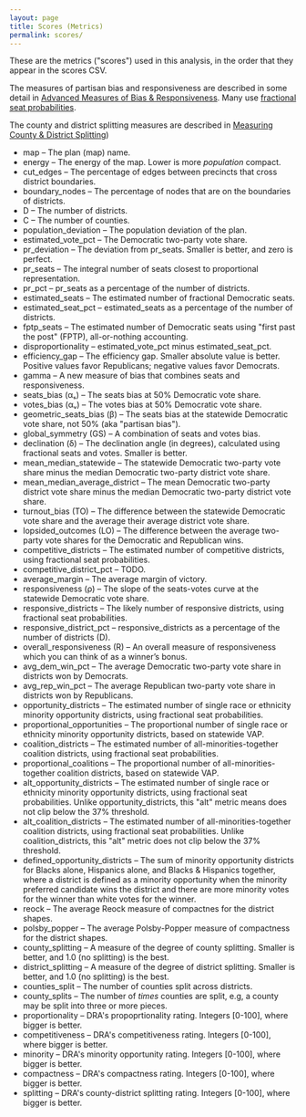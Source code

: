 ```yaml
---
layout: page
title: Scores (Metrics)
permalink: scores/
---
```


These are the metrics ("scores") used in this analysis, in the order that they appear in the scores CSV.

The measures of partisan bias and responsiveness are described in some detail in
[Advanced Measures of Bias &amp; Responsiveness](https://medium.com/dra-2020/advanced-measures-of-bias-responsiveness-c1bf182d29a9).
Many use [fractional seat probabilities](https://lipid.phys.cmu.edu/nagle/Technical/FractionalSeats2.pdf).

The county and district splitting measures are described in
[Measuring County &amp; District Splitting](https://medium.com/dra-2020/measuring-county-district-splitting-48a075bcce39))

*   map &ndash; The plan (map) name.
*   energy &ndash; The energy of the map. Lower is more *population* compact.
*   cut_edges &ndash; The percentage of edges between precincts that cross district boundaries.
*   boundary_nodes &ndash; The percentage of nodes that are on the boundaries of districts.
*   D &ndash; The number of districts.
*   C &ndash; The number of counties.
*   population_deviation &ndash; The population deviation of the plan.
*   estimated_vote_pct &ndash; The Democratic two-party vote share.
*   pr_deviation &ndash; The deviation from pr_seats. Smaller is better, and zero is perfect.
*   pr_seats &ndash; The integral number of seats closest to proportional representation.
*   pr_pct &ndash; pr_seats as a percentage of the number of districts.
*   estimated_seats &ndash; The estimated number of fractional Democratic seats.
*   estimated_seat_pct &ndash; estimated_seats as a percentage of the number of districts.
*   fptp_seats &ndash; The estimated number of Democratic seats using "first past the post" (FPTP), all-or-nothing accounting.
*   disproportionality &ndash; estimated_vote_pct minus estimated_seat_pct.
*   efficiency_gap &ndash; The efficiency gap. Smaller absolute value is better. Positive values favor Republicans; negative values favor Democrats.
*   gamma &ndash; A new measure of bias that combines seats and responsiveness.
*   seats_bias (αₛ) &ndash; The seats bias at 50% Democratic vote share.
*   votes_bias (αᵥ) &ndash; The votes bias at 50% Democratic vote share.
*   geometric_seats_bias (β) &ndash; The seats bias at the statewide Democratic vote share, not 50% (aka "partisan bias").
*   global_symmetry (GS) &ndash; A combination of seats and votes bias.
*   declination (δ) &ndash; The declination angle (in degrees), calculated using fractional seats and votes. Smaller is better.
*   mean_median_statewide &ndash; The statewide Democratic two-party vote share minus the median Democratic two-party district vote share.
*   mean_median_average_district &ndash; The mean Democratic two-party district vote share minus the median Democratic two-party district vote share.
*   turnout_bias (TO) &ndash; The difference between the statewide Democratic vote share and the average their average district vote share.
*   lopsided_outcomes (LO) &ndash; The difference between the average two-party vote shares for the Democratic and Republican wins.
*   competitive_districts &ndash; The estimated number of competitive districts, using fractional seat probabilities.
*   competitive_district_pct &ndash; TODO.
*   average_margin &ndash; The average margin of victory.
*   responsiveness (ρ) &ndash; The slope of the seats-votes curve at the statewide Democratic vote share.
*   responsive_districts &ndash; The likely number of responsive districts, using fractional seat probabilities.
*   responsive_district_pct &ndash; responsive_districts as a percentage of the number of districts (D).
*   overall_responsiveness (R) &ndash; An overall measure of responsiveness which you can think of as a winner’s bonus.
*   avg_dem_win_pct &ndash; The average Democratic two-party vote share in districts won by Democrats.
*   avg_rep_win_pct &ndash; The average Republican two-party vote share in districts won by Republicans.
*   opportunity_districts &ndash; The estimated number of single race or ethnicity minority opportunity districts, using fractional seat probabilities.
*   proportional_opportunities &ndash; The proportional number of single race or ethnicity minority opportunity districts, based on statewide VAP.
*   coalition_districts &ndash; The estimated number of all-minorities-together coalition districts, using fractional seat probabilities.
*   proportional_coalitions &ndash; The proportional number of all-minorities-together coalition districts, based on statewide VAP.
*   alt_opportunity_districts &ndash; The estimated number of single race or ethnicity minority opportunity districts, using fractional seat probabilities. Unlike opportunity_districts, this "alt" metric means does not clip below the 37% threshold.
*   alt_coalition_districts &ndash; The estimated number of all-minorities-together coalition districts, using fractional seat probabilities. Unlike coalition_districts, this "alt" metric does not clip below the 37% threshold.
*   defined_opportunity_districts &ndash; The sum of minority opportunity districts for Blacks alone, Hispanics alone, and Blacks & Hispanics together, where a district is defined as a minority opportunity when the minority preferred candidate wins the district and there are more minority votes for the winner than white votes for the winner.
*   reock &ndash; The average Reock measure of compactnes for the district shapes.
*   polsby_popper &ndash; The average Polsby-Popper measure of compactness for the district shapes.
*   county_splitting &ndash; A measure of the degree of county splitting. Smaller is better, and 1.0 (no splitting) is the best.
*   district_splitting &ndash; A measure of the degree of district splitting. Smaller is better, and 1.0 (no splitting) is the best.
*   counties_split &ndash; The number of counties split across districts.
*   county_splits &ndash; The number of *times* counties are split, e.g, a county may be split into three or more pieces.
*   proportionality &ndash; DRA's propoprtionality rating. Integers [0-100], where bigger is better.
*   competitiveness &ndash; DRA's competitiveness rating. Integers [0-100], where bigger is better.
*   minority &ndash; DRA's minority opportunity rating. Integers [0-100], where bigger is better.
*   compactness &ndash; DRA's compactness rating. Integers [0-100], where bigger is better.
*   splitting &ndash; DRA's county-district splitting rating. Integers [0-100], where bigger is better.